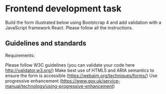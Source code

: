 # Frontend development task

Build the form illustrated below using Bootstcrap 4 and add validation with a JavaScript framework React. Please follow all the instructions.

## Guidelines and standards
Requirements:

Please follow W3C guidelines (you can validate your code here http://validator.w3.org/)
Make best use of HTML5 and ARIA semantics to ensure the form is accessible (https://webaim.org/techniques/forms/)
Use progressive enhancement (https://www.gov.uk/service-manual/technology/using-progressive-enhancement)
